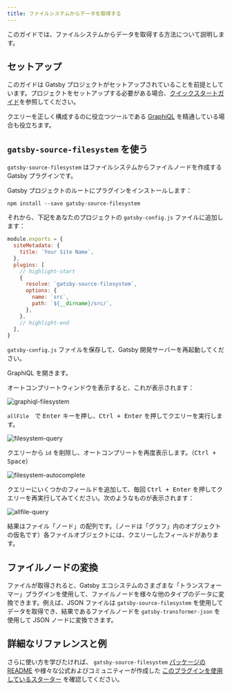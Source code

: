 ```yaml
---
title: ファイルシステムからデータを取得する
---
```


このガイドでは、ファイルシステムからデータを取得する方法について説明します。

## セットアップ

このガイドは Gatsby プロジェクトがセットアップされていることを前提としています。プロジェクトをセットアップする必要がある場合、[クイックスタートガイド](/docs/quick-start/)を参照してください。

クエリーを正しく構成するのに役立つツールである [GraphiQL](/docs/introducing-graphiql/) を精通している場合も役立ちます。

## `gatsby-source-filesystem` を使う

`gatsby-source-filesystem` はファイルシステムからファイルノードを作成する Gatsby プラグインです。

Gatsby プロジェクトのルートにプラグインをインストールします：

```shell
npm install --save gatsby-source-filesystem
```

それから、下記をあなたのプロジェクトの `gatsby-config.js` ファイルに追加します：

```javascript:title=gatsby-config.js
module.exports = {
  siteMetadata: {
    title: `Your Site Name`,
  },
  plugins: [
    // highlight-start
    {
      resolve: `gatsby-source-filesystem`,
      options: {
        name: `src`,
        path: `${__dirname}/src/`,
      },
    },
    // highlight-end
  ],
}
```

`gatsby-config.js` ファイルを保存して、Gatsby 開発サーバーを再起動してください。

GraphiQL を開きます。

オートコンプリートウィンドウを表示すると、これが表示されます：

![graphiql-filesystem](./images/graphiql-filesystem.png)

`allFile`　で <kbd>Enter</kbd> キーを押し、<kbd>Ctrl + Enter</kbd> を押してクエリーを実行します。

![filesystem-query](./images/filesystem-query.png)

クエリーから `id` を削除し、オートコンプリートを再度表示します。（<kbd>Ctrl + Space</kbd>）

![filesystem-autocomplete](./images/filesystem-autocomplete.png)

クエリーにいくつかのフィールドを追加して、毎回 <kbd>Ctrl + Enter</kbd> を押してクエリーを再実行してみてください。次のようなものが表示されます：

![allfile-query](./images/allfile-query.png)

結果はファイル「ノード」の配列です。（ノードは「グラフ」内のオブジェクトの仮名です）各ファイルオブジェクトには、クエリーしたフィールドがあります。

## ファイルノードの変換

ファイルが取得されると、Gatsby エコシステムのさまざまな「トランスフォーマー」プラグインを使用して、ファイルノードを様々な他のタイプのデータに変換できます。例えば、JSON ファイルは `gatsby-source-filesystem` を使用してデータを取得でき、結果であるファイルノードを `gatsby-transformer-json` を使用して JSON ノードに変換できます。

## 詳細なリファレンスと例

さらに使い方を学びたければ、 `gatsby-source-filesystem` [パッケージの README](/packages/gatsby-source-filesystem/) や様々な公式およびコミュニティーが作成した [このプラグインを使用しているスターター](/starters/?d=gatsby-source-filesystem) を確認してください。
